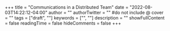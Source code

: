 +++
title = "Communications in a Distributed Team"
date = "2022-08-03T14:22:12-04:00"
author = ""
authorTwitter = "" #do not include @
cover = ""
tags = ["draft", ""]
keywords = ["", ""]
description = ""
showFullContent = false
readingTime = false
hideComments = false
+++
